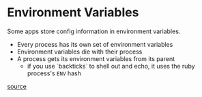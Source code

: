 # Environment Variables
Some apps store config information in environment variables. 
- Every process has its own set of environment variables
- Environment variables die with their process
- A process gets its environment variables from its parent
  - if you use \`backticks\` to shell out and echo, it uses the ruby process's `ENV` hash

[source](http://blog.honeybadger.io/ruby-guide-environment-variables/)
